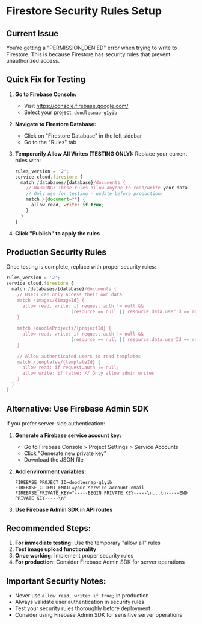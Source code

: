 # Firestore Security Rules Setup

## Current Issue
You're getting a "PERMISSION_DENIED" error when trying to write to Firestore. This is because Firestore has security rules that prevent unauthorized access.

## Quick Fix for Testing

1. **Go to Firebase Console:**
   - Visit https://console.firebase.google.com/
   - Select your project: `doodlesnap-g1yib`

2. **Navigate to Firestore Database:**
   - Click on "Firestore Database" in the left sidebar
   - Go to the "Rules" tab

3. **Temporarily Allow All Writes (TESTING ONLY):**
   Replace your current rules with:
   ```javascript
   rules_version = '2';
   service cloud.firestore {
     match /databases/{database}/documents {
       // WARNING: These rules allow anyone to read/write your data
       // Only use for testing - update before production!
       match /{document=**} {
         allow read, write: if true;
       }
     }
   }
   ```

4. **Click "Publish" to apply the rules**

## Production Security Rules

Once testing is complete, replace with proper security rules:

```javascript
rules_version = '2';
service cloud.firestore {
  match /databases/{database}/documents {
    // Users can only access their own data
    match /images/{imageId} {
      allow read, write: if request.auth != null && 
                        (resource == null || resource.data.userId == request.auth.uid);
    }
    
    match /doodleProjects/{projectId} {
      allow read, write: if request.auth != null && 
                        (resource == null || resource.data.userId == request.auth.uid);
    }
    
    // Allow authenticated users to read templates
    match /templates/{templateId} {
      allow read: if request.auth != null;
      allow write: if false; // Only allow admin writes
    }
  }
}
```

## Alternative: Use Firebase Admin SDK

If you prefer server-side authentication:

1. **Generate a Firebase service account key:**
   - Go to Firebase Console > Project Settings > Service Accounts
   - Click "Generate new private key"
   - Download the JSON file

2. **Add environment variables:**
   ```env
   FIREBASE_PROJECT_ID=doodlesnap-g1yib
   FIREBASE_CLIENT_EMAIL=your-service-account-email
   FIREBASE_PRIVATE_KEY="-----BEGIN PRIVATE KEY-----\n...\n-----END PRIVATE KEY-----\n"
   ```

3. **Use Firebase Admin SDK in API routes**

## Recommended Steps:

1. **For immediate testing:** Use the temporary "allow all" rules
2. **Test image upload functionality**
3. **Once working:** Implement proper security rules
4. **For production:** Consider Firebase Admin SDK for server operations

## Important Security Notes:

- Never use `allow read, write: if true;` in production
- Always validate user authentication in security rules
- Test your security rules thoroughly before deployment
- Consider using Firebase Admin SDK for sensitive server operations
